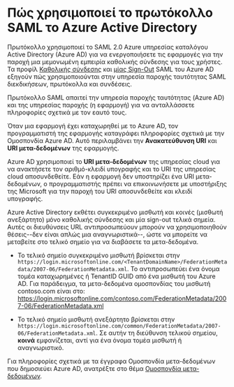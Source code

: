 <properties
    pageTitle="Αναφορά πρωτόκολλο Azure AD SAML | Microsoft Azure"
    description="Σε αυτό το άρθρο παρέχει μια επισκόπηση των προφίλ Καθολικής σύνδεσης και μία SAML Sign-Out στο Azure Active Directory."
    services="active-directory"
    documentationCenter=".net"
    authors="priyamohanram"
    manager="mbaldwin"
    editor=""/>

<tags
    ms.service="active-directory"
    ms.workload="identity"
    ms.tgt_pltfrm="na"
    ms.devlang="na"
    ms.topic="article"
    ms.date="06/23/2016"
    ms.author="priyamo"/>


# <a name="how-azure-active-directory-uses-the-saml-protocol"></a>Πώς χρησιμοποιεί το πρωτόκολλο SAML το Azure Active Directory

Πρωτόκολλο χρησιμοποιεί το SAML 2.0 Azure υπηρεσίας καταλόγου Active Directory (Azure AD) για να ενεργοποιήσετε τις εφαρμογές για την παροχή μια μεμονωμένη εμπειρία καθολικής σύνδεσης για τους χρήστες. Τα προφίλ [Καθολικής σύνδεσης](active-directory-single-sign-on-protocol-reference.md) και [μίας Sign-Out](active-directory-single-sign-out-protocol-reference.md) SAML του Azure AD εξηγούν πώς χρησιμοποιούνται στην υπηρεσία παροχής ταυτότητας SAML διεκδικήσεων, πρωτόκολλα και συνδέσεις.

Πρωτόκολλο SAML απαιτεί την υπηρεσία παροχής ταυτότητας (Azure AD) και της υπηρεσίας παροχής (η εφαρμογή) για να ανταλλάσσετε πληροφορίες σχετικά με τον εαυτό τους.

Όταν μια εφαρμογή έχει καταχωρηθεί με το Azure AD, τον προγραμματιστή της εφαρμογής καταγράφει πληροφορίες σχετικά με την Ομοσπονδία Azure AD. Αυτό περιλαμβάνει την **Ανακατεύθυνση URI** και **URI μετα-δεδομένων** της εφαρμογής.

Azure AD χρησιμοποιεί το **URI μετα-δεδομένων** της υπηρεσίας cloud για να ανακτήσετε τον αριθμό-κλειδί υπογραφής και το URI της υπηρεσίας cloud αποσυνδεθείτε. Εάν η εφαρμογή δεν υποστηρίζει ένα URI μετα-δεδομένων, ο προγραμματιστής πρέπει να επικοινωνήσετε με υποστήριξης της Microsoft για την παροχή του URI αποσυνδεθείτε και κλειδί υπογραφής.

Azure Active Directory εκθέτει συγκεκριμένο μισθωτή και κοινές (μισθωτή ανεξάρτητο) μόνο καθολικής σύνδεσης και μία sign-out τελικά σημεία. Αυτές οι διευθύνσεις URL αντιπροσωπεύουν μπορούν να χρησιμοποιηθούν θέσεις--δεν είναι απλώς μια αναγνωριστικά--, ώστε να μπορείτε να μεταβείτε στο τελικό σημείο για να διαβάσετε τα μετα-δεδομένα.

 - Το τελικό σημείο συγκεκριμένο μισθωτή βρίσκεται στην `https://login.microsoftonline.com/<TenantDomainName>/FederationMetadata/2007-06/FederationMetadata.xml`.  Το <TenantDomainName> αντιπροσωπεύει ένα όνομα τομέα καταχωρημένες ή TenantID GUID από ένα μισθωτή του Azure AD. Για παράδειγμα, τα μετα-δεδομένα ομοσπονδίας του μισθωτή contoso.com είναι στο: https://login.microsoftonline.com/contoso.com/FederationMetadata/2007-06/FederationMetadata.xml

- Το τελικό σημείο μισθωτή ανεξάρτητο βρίσκεται στην `https://login.microsoftonline.com/common/FederationMetadata/2007-06/FederationMetadata.xml`. Σε αυτήν τη διεύθυνση τελικού σημείου, **κοινά** εμφανίζεται, αντί για ένα όνομα τομέα μισθωτή ή αναγνωριστικό.

Για πληροφορίες σχετικά με τα έγγραφα Ομοσπονδία μετα-δεδομένων που δημοσιεύει Azure AD, ανατρέξτε στο θέμα [Ομοσπονδία μετα-δεδομένων](active-directory-federation-metadata.md).
